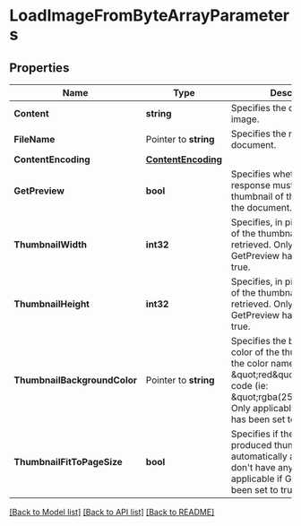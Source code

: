 # LoadImageFromByteArrayParameters

## Properties

Name | Type | Description | Notes
------------ | ------------- | ------------- | -------------
**Content** | **string** | Specifies the data of the image. | 
**FileName** | Pointer to **string** | Specifies the name of the document. | [optional] 
**ContentEncoding** | [**ContentEncoding**](ContentEncoding.md) |  | [optional] 
**GetPreview** | **bool** | Specifies whether the response must contain a thumbnail of the first page of the document. | [optional] [default to false]
**ThumbnailWidth** | **int32** | Specifies, in pixels, the width of the thumbnail to be retrieved. Only applicable if GetPreview has been set to true. | [optional] [default to 140]
**ThumbnailHeight** | **int32** | Specifies, in pixels, the height of the thumbnail to be retrieved.  Only applicable if GetPreview has been set to true. | [optional] [default to 220]
**ThumbnailBackgroundColor** | Pointer to **string** | Specifies the background color of the thumbnail, using the color name (ie: \&quot;red\&quot;) or its RGBa code (ie: \&quot;rgba(255,0,0,1)\&quot;).   Only applicable if GetPreview has been set to true. | [optional] [default to rgba(0,0,0,0)]
**ThumbnailFitToPageSize** | **bool** | Specifies if the size of the produced thumbnail is automatically adjusted to don&#39;t have any margin.  Only applicable if GetPreview has been set to true. | [optional] [default to true]

[[Back to Model list]](../README.md#documentation-for-models) [[Back to API list]](../README.md#documentation-for-api-endpoints) [[Back to README]](../README.md)


